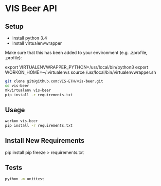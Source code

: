 # VIS Beer API

## Setup

* Install python 3.4
* Install virtualenvwrapper

Make sure that this has been added to your environment (e.g. .zprofile, .profile):

export VIRTUALENVWRAPPER_PYTHON=/usr/local/bin/python3
export WORKON_HOME=~/.virtualenvs
source /usr/local/bin/virtualenvwrapper.sh

```sh
git clone git@github.com:VIS-ETH/vis-beer.git
cd vis-beer
mkvirtualenv vis-beer
pip install -r requirements.txt
```

## Usage

```sh
workon vis-beer
pip install -r requirements.txt
```

## Install New Requirements

pip install <whatever>
pip freeze > requirements.txt

## Tests

```sh
python -m unittest
```
